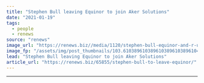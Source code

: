 ```yaml
---
title: "Stephen Bull leaving Equinor to join Aker Solutions"
date: "2021-01-19"
tags: 
  - people
  - renews
source: "renews"
image_url: "https://renews.biz//media/1120/stephen-bull-equinor-and-r-uk-chair-credit-r-uk.jpg?mode=crop&width=770&heightratio=0.6103896103896103896103896104&slimmage=true"
image_fp: "/assets/img/post_thumbnails/103.6103896103896103896103896104&slimmage=true"
lead: "Stephen Bull leaving Equinor to join Aker Solutions"
article_url: "https://renews.biz/65855/stephen-bull-to-leave-equinor/"
---
```


---
